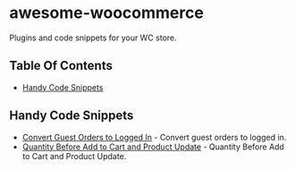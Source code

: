 # awesome-woocommerce
Plugins and code snippets for your WC store.

## Table Of Contents
* [Handy Code Snippets](#handy-code-snippets)

## Handy Code Snippets
* [Convert Guest Orders to Logged In](https://gist.github.com/duplaja/17e9dcce40f35dc7eb31b4e290cee7ab) - Convert guest orders to logged in.
* [Quantity Before Add to Cart and Product Update](https://gist.github.com/lukecav/b31f856daaa8c726ea24472b5792166b) - Quantity Before Add to Cart and Product Update.

